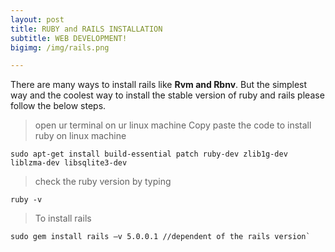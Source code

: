 ```yaml
---
layout: post
title: RUBY and RAILS INSTALLATION
subtitle: WEB DEVELOPMENT!
bigimg: /img/rails.png

---
```

There are many ways to install rails like **Rvm and Rbnv**. But the simplest way and the coolest way to install the stable version of ruby and rails please follow the below steps.
> open ur terminal on ur linux machine
> Copy paste the code to install ruby on linux machine
```
sudo apt-get install build-essential patch ruby-dev zlib1g-dev liblzma-dev libsqlite3-dev
```
> check the ruby version by typing
```
ruby -v
```
> To install rails 
 ```
 sudo gem install rails –v 5.0.0.1 //dependent of the rails version`
 ```
